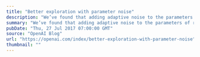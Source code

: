```yaml
---
title: "Better exploration with parameter noise"
description: "We’ve found that adding adaptive noise to the parameters of reinforcement learning algorithms frequently boosts performance. This exploration method is simple to implement and very rarely decreases performance, so it’s worth trying on any problem."
summary: "We’ve found that adding adaptive noise to the parameters of reinforcement learning algorithms frequently boosts performance. This exploration method is simple to implement and very rarely decreases performance, so it’s worth trying on any problem."
pubDate: "Thu, 27 Jul 2017 07:00:00 GMT"
source: "OpenAI Blog"
url: "https://openai.com/index/better-exploration-with-parameter-noise"
thumbnail: ""
---
```


